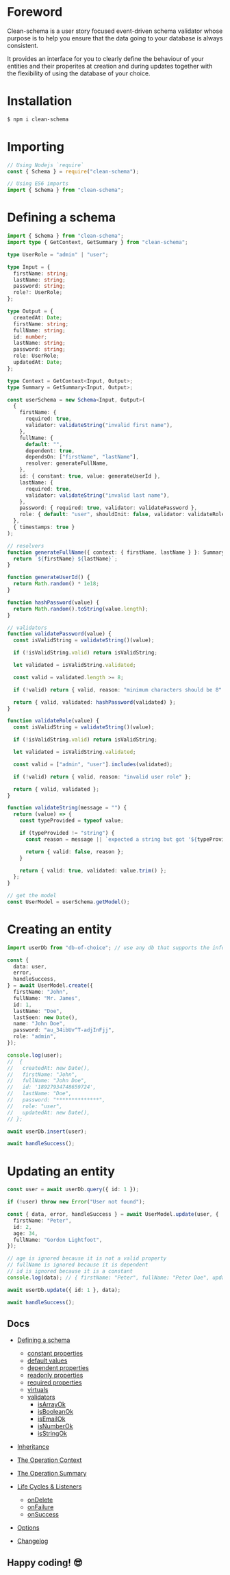 # Foreword

Clean-schema is a user story focused event-driven schema validator whose purpose is to help you ensure that the data going to your database is always consistent.

It provides an interface for you to clearly define the behaviour of your entities and their properites at creation and during updates together with the flexibility of using the database of your choice.

# Installation

```bash
$ npm i clean-schema
```

# Importing

```js
// Using Nodejs `require`
const { Schema } = require("clean-schema");

// Using ES6 imports
import { Schema } from "clean-schema";
```

# Defining a schema

```ts
import { Schema } from "clean-schema";
import type { GetContext, GetSummary } from "clean-schema";

type UserRole = "admin" | "user";

type Input = {
  firstName: string;
  lastName: string;
  password: string;
  role?: UserRole;
};

type Output = {
  createdAt: Date;
  firstName: string;
  fullName: string;
  id: number;
  lastName: string;
  password: string;
  role: UserRole;
  updatedAt: Date;
};

type Context = GetContext<Input, Output>;
type Summary = GetSummary<Input, Output>;

const userSchema = new Schema<Input, Output>(
  {
    firstName: {
      required: true,
      validator: validateString("invalid first name"),
    },
    fullName: {
      default: "",
      dependent: true,
      dependsOn: ["firstName", "lastName"],
      resolver: generateFullName,
    },
    id: { constant: true, value: generateUserId },
    lastName: {
      required: true,
      validator: validateString("invalid last name"),
    },
    password: { required: true, validator: validatePassword },
    role: { default: "user", shouldInit: false, validator: validateRole },
  },
  { timestamps: true }
);

// resolvers
function generateFullName({ context: { firstName, lastName } }: Summary) {
  return `${firstName} ${lastName}`;
}

function generateUserId() {
  return Math.random() * 1e18;
}

function hashPassword(value) {
  return Math.random().toString(value.length);
}

// validators
function validatePassword(value) {
  const isValidString = validateString()(value);

  if (!isValidString.valid) return isValidString;

  let validated = isValidString.validated;

  const valid = validated.length >= 8;

  if (!valid) return { valid, reason: "minimum characters should be 8" };

  return { valid, validated: hashPassword(validated) };
}

function validateRole(value) {
  const isValidString = validateString()(value);

  if (!isValidString.valid) return isValidString;

  let validated = isValidString.validated;

  const valid = ["admin", "user"].includes(validated);

  if (!valid) return { valid, reason: "invalid user role" };

  return { valid, validated };
}

function validateString(message = "") {
  return (value) => {
    const typeProvided = typeof value;

    if (typeProvided != "string") {
      const reason = message || `expected a string but got '${typeProvided}'`;

      return { valid: false, reason };
    }

    return { valid: true, validated: value.trim() };
  };
}

// get the model
const UserModel = userSchema.getModel();
```

# Creating an entity

```ts
import userDb from "db-of-choice"; // use any db that supports the information you are modelling

const {
  data: user,
  error,
  handleSuccess,
} = await UserModel.create({
  firstName: "John",
  fullName: "Mr. James",
  id: 1,
  lastName: "Doe",
  lastSeen: new Date(),
  name: "John Doe",
  password: "au_34ibUv^T-adjInFjj",
  role: "admin",
});

console.log(user);
//  {
//   createdAt: new Date(),
//   firstName: "John",
//   fullName: "John Doe",
//   id: '18927934748659724',
//   lastName: "Doe",
//   password: "**************",
//   role: "user",
//   updatedAt: new Date(),
// };

await userDb.insert(user);

await handleSuccess();
```

# Updating an entity

```ts
const user = await userDb.query({ id: 1 });

if (!user) throw new Error("User not found");

const { data, error, handleSuccess } = await UserModel.update(user, {
  firstName: "Peter",
  id: 2,
  age: 34,
  fullName: "Gordon Lightfoot",
});

// age is ignored because it is not a valid property
// fullName is ignored because it is dependent
// id is ignored because it is a constant
console.log(data); // { firstName: "Peter", fullName: "Peter Doe", updatedAt: new Date() }

await userDb.update({ id: 1 }, data);

await handleSuccess();
```

## Docs

- [Defining a schema](./docs/v3.2.0/schema/definition/index.md#defining-a-schema)
  - [constant properties](./docs/v3.0.0/schema/definition/constants.md#constant-properties)
  - [default values](./docs/v3.0.0/schema/definition/defaults.md#default-values)
  - [dependent properties](./docs/v3.2.0/schema/definition/dependents.md#dependent-properties)
  - [readonly properties](./docs/v3.0.0/schema/definition/readonly.md#readonly-properties)
  - [required properties](./docs/v3.2.0/schema/definition/required.md#required-properties)
  - [virtuals](./docs/v3.2.0/schema/definition/virtuals.md#virtual-properties)
  - [validators](./docs/v2.6.0/validate/index.md#validators)
    - [isArrayOk](./docs/v2.6.0/validate/isArrayOk.md)
    - [isBooleanOk](./docs/v2.6.0/validate/isBooleanOk.md)
    - [isEmailOk](./docs/v2.6.0/validate/isEmailOk.md)
    - [isNumberOk](./docs/v2.6.0/validate/isNumberOk.md)
    - [isStringOk](./docs/v2.6.0/validate/isStringOk.md)
- [Inheritance](./docs/v3.0.0/schema/definition/inheritance.md#schema-inheritance)
- [The Operation Context](./docs/v3.2.0/schema/definition/life-cycles.md#the-operation-context)
- [The Operation Summary](./docs/v3.2.0/schema/definition/life-cycles.md#the-operation-summary)
- [Life Cycles & Listeners](./docs/v3.2.0/schema/definition/life-cycles.md#life-cycle-listeners)

  - [onDelete](./docs/v3.2.0/schema/definition/life-cycles.md#ondelete)
  - [onFailure](./docs/v3.2.0/schema/definition/life-cycles.md#onfailure)
  - [onSuccess](./docs/v3.2.0/schema/definition/life-cycles.md#onsuccess)

- [Options](./docs/v3.2.0/schema/definition/index.md#options)

- [Changelog](./docs/CHANGELOG.md#changelog)

## Happy coding! 😎
